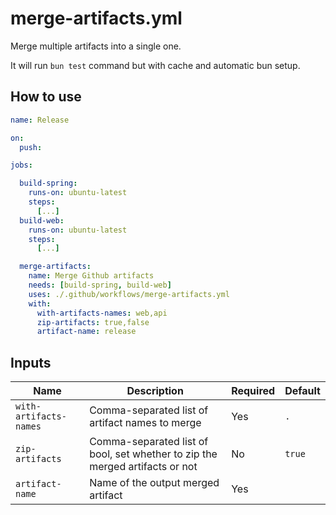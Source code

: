 # merge-artifacts.yml

Merge multiple artifacts into a single one.

It will run `bun test` command but with cache and automatic bun setup.

## How to use

```yml
name: Release

on:
  push:

jobs:

  build-spring:
    runs-on: ubuntu-latest
    steps:
      [...]
  build-web:
    runs-on: ubuntu-latest
    steps:
      [...]

  merge-artifacts:
    name: Merge Github artifacts
    needs: [build-spring, build-web]
    uses: ./.github/workflows/merge-artifacts.yml
    with:
      with-artifacts-names: web,api
      zip-artifacts: true,false
      artifact-name: release
```

## Inputs

| Name | Description | Required | Default |
|------|-------------|----------|---------|
| `with-artifacts-names` | Comma-separated list of artifact names to merge | Yes | `.` |
| `zip-artifacts` | Comma-separated list of bool, set whether to zip the merged artifacts or not | No | `true` |
| `artifact-name` | Name of the output merged artifact | Yes |  |

